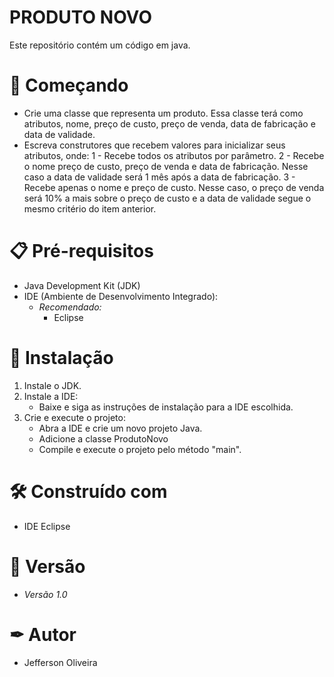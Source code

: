# PRODUTO NOVO

Este repositório contém um código em java.

# 🚀 Começando

- Crie uma classe que representa um produto. Essa classe terá como atributos, nome, preço de custo, preço de venda, data de fabricação e data de validade.
- Escreva construtores que recebem valores para inicializar seus atributos, onde:
    1 - Recebe todos os atributos por parâmetro.
    2 - Recebe o nome preço de custo, preço de venda e data de fabricação. Nesse caso a data de validade será 1 mês após a data de fabricação.
    3 - Recebe apenas o nome e preço de custo. Nesse caso, o preço de venda será 10% a mais sobre o preço de custo e a data de validade segue o mesmo critério do item anterior.

# 📋 Pré-requisitos

- Java Development Kit (JDK)
- IDE (Ambiente de Desenvolvimento Integrado):
  - *Recomendado:*
    - Eclipse

# 🔧 Instalação

1. Instale o JDK.
2. Instale a IDE:
   - Baixe e siga as instruções de instalação para a IDE escolhida.
3. Crie e execute o projeto:
   - Abra a IDE e crie um novo projeto Java.
   - Adicione a classe ProdutoNovo
   - Compile e execute o projeto pelo método "main".

# 🛠 Construído com 

- IDE Eclipse

# 📌 Versão

- *Versão 1.0*

# ✒ Autor

- Jefferson Oliveira
